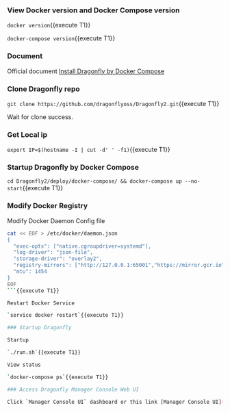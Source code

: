 ### View Docker version and  Docker Compose version

`docker version`{{execute T1}}

`docker-compose version`{{execute T1}}

### Document

Official document [Install Dragonfly by Docker Compose](https://d7y.io/docs/getting-started/quick-start/docker-compose/)

### Clone Dragonfly repo

`git clone https://github.com/dragonflyoss/Dragonfly2.git`{{execute T1}}

Wait for clone success.

### Get Local ip

`export IP=$(hostname -I | cut -d' ' -f1)`{{execute T1}}

### Startup Dragonfly by Docker Compose

`cd Dragonfly2/deploy/docker-compose/ && docker-compose up --no-start`{{execute T1}}

### Modify Docker Registry

Modify Docker Daemon Config file

```sh
cat << EOF > /etc/docker/daemon.json
{
  "exec-opts": ["native.cgroupdriver=systemd"],
  "log-driver": "json-file",
  "storage-driver": "overlay2",
  "registry-mirrors": ["http://127.0.0.1:65001","https://mirror.gcr.io","https://docker-mirror.killer.sh"],
  "mtu": 1454
}
EOF
```{{execute T1}}

Restart Docker Service

`service docker restart`{{execute T1}}

### Startup Dragonfly

Startup

`./run.sh`{{execute T1}}

View status

`docker-compose ps`{{execute T1}}

### Access Dragonfly Manager Console Web UI

Click `Manager Console UI` dashboard or this link [Manager Console UI]({{TRAFFIC_HOST1_8080}})

